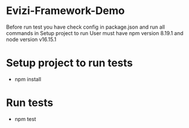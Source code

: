 # Evizi-Framework-Demo

Before run test you have check config in package.json and run all commands in Setup project to run
User must have npm version 8.19.1 and node version v16.15.1

# Setup project to run tests

- npm install

# Run tests

- npm test
